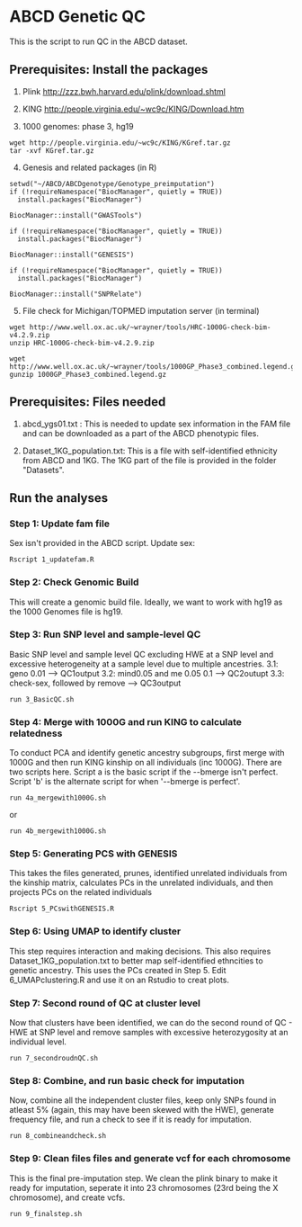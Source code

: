 # ABCD Genetic QC

This is the script to run QC in the ABCD dataset.

## Prerequisites: Install the packages

1. Plink
http://zzz.bwh.harvard.edu/plink/download.shtml

2. KING
http://people.virginia.edu/~wc9c/KING/Download.htm

3. 1000 genomes: phase 3, hg19
```{bash}
wget http://people.virginia.edu/~wc9c/KING/KGref.tar.gz
tar -xvf KGref.tar.gz
```

4. Genesis and related packages (in R)
```{R}
setwd("~/ABCD/ABCDgenotype/Genotype_preimputation")
if (!requireNamespace("BiocManager", quietly = TRUE))
  install.packages("BiocManager")

BiocManager::install("GWASTools")

if (!requireNamespace("BiocManager", quietly = TRUE))
  install.packages("BiocManager")

BiocManager::install("GENESIS")

if (!requireNamespace("BiocManager", quietly = TRUE))
  install.packages("BiocManager")

BiocManager::install("SNPRelate")
```

5. File check for Michigan/TOPMED imputation server (in terminal)
```{bash}
wget http://www.well.ox.ac.uk/~wrayner/tools/HRC-1000G-check-bim-v4.2.9.zip
unzip HRC-1000G-check-bim-v4.2.9.zip

wget http://www.well.ox.ac.uk/~wrayner/tools/1000GP_Phase3_combined.legend.gz
gunzip 1000GP_Phase3_combined.legend.gz
````

## Prerequisites: Files needed
1. abcd_ygs01.txt : This is needed to update sex information in the FAM file and can be downloaded as a part of the ABCD phenotypic files.

2. Dataset_1KG_population.txt: This is a file with self-identified ethnicity from ABCD and 1KG. The 1KG part of the file is provided in the folder "Datasets".

## Run the analyses

### Step 1: Update fam file
Sex isn't provided in the ABCD script. Update sex:

```{bash}
Rscript 1_updatefam.R
```

### Step 2: Check Genomic Build
This will create a genomic build file. Ideally, we want to work with hg19 as the 1000 Genomes file is hg19. 



### Step 3: Run SNP level and sample-level QC
Basic SNP level and sample level QC excluding HWE at a SNP level and excessive heterogeneity at a sample level due to multiple ancestries.
3.1: geno 0.01 --> QC1output
3.2: mind0.05 and me 0.05 0.1 --> QC2outupt
3.3: check-sex, followed by remove --> QC3output

```{bash}
run 3_BasicQC.sh
```

### Step 4: Merge with 1000G and run KING to calculate relatedness
To conduct PCA and identify genetic ancestry subgroups, first merge with 1000G and then run KING kinship on all individuals (inc 1000G).
There are two scripts here. Script a is the basic script if the --bmerge isn't perfect. Script 'b' is the alternate script for when '--bmerge is perfect'. 

```{bash}
run 4a_mergewith1000G.sh
```
or 

```{bash}
run 4b_mergewith1000G.sh
```

### Step 5: Generating PCS with GENESIS
This takes the files generated, prunes, identified unrelated individuals from the kinship matrix, calculates PCs in the unrelated individuals, and then projects PCs on the related individuals

```{bash}
Rscript 5_PCswithGENESIS.R
```

### Step 6: Using UMAP to identify cluster
This step requires interaction and making decisions. This also requires Dataset_1KG_population.txt to better map self-identified ethncities to genetic ancestry. This uses the PCs created in Step 5. Edit 6_UMAPclustering.R and use it on an Rstudio to creat plots.


### Step 7: Second round of QC at cluster level
Now that clusters have been identified, we can do the second round of QC - HWE at SNP level and remove samples with excessive heterozygosity at an individual level.

```{bash}
run 7_secondroudnQC.sh
```

### Step 8: Combine, and run basic check for imputation
Now, combine all the independent cluster files, keep only SNPs found in atleast 5% (again, this may have been skewed with the HWE), generate frequency file, and run a check to see if it is ready for imputation.

```{bash}
run 8_combineandcheck.sh
```

### Step 9: Clean files files and generate vcf for each chromosome
This is the final pre-imputation step. We  clean the plink binary to make it ready for imputation, seperate it into 23 chromosomes (23rd being the X chromosome), and create vcfs. 

```{bash}
run 9_finalstep.sh
```

